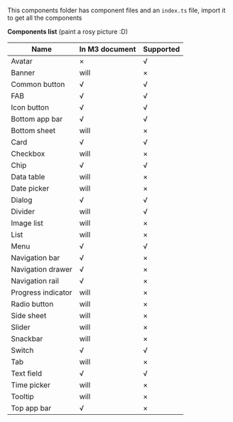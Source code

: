 This components folder has component files and an `index.ts` file, import it to get all the components

**Components list** (paint a rosy picture :D)

| Name               | In M3 document | Supported |
| ------------------ | -------------- | --------- |
| Avatar             | ×              | √         |
| Banner             | will           | ×         |
| Common button      | √              | √         |
| FAB                | √              | √         |
| Icon button        | √              | √         |
| Bottom app bar     | √              | √         |
| Bottom sheet       | will           | ×         |
| Card               | √              | √         |
| Checkbox           | will           | ×         |
| Chip               | √              | √         |
| Data table         | will           | ×         |
| Date picker        | will           | ×         |
| Dialog             | √              | √         |
| Divider            | will           | √         |
| Image list         | will           | ×         |
| List               | will           | ×         |
| Menu               | √              | √         |
| Navigation bar     | √              | ×         |
| Navigation drawer  | √              | ×         |
| Navigation rail    | √              | ×         |
| Progress indicator | will           | ×         |
| Radio button       | will           | ×         |
| Side sheet         | will           | ×         |
| Slider             | will           | ×         |
| Snackbar           | will           | ×         |
| Switch             | √              | √         |
| Tab                | will           | ×         |
| Text field         | √              | √         |
| Time picker        | will           | ×         |
| Tooltip            | will           | ×         |
| Top app bar        | √              | ×         |
